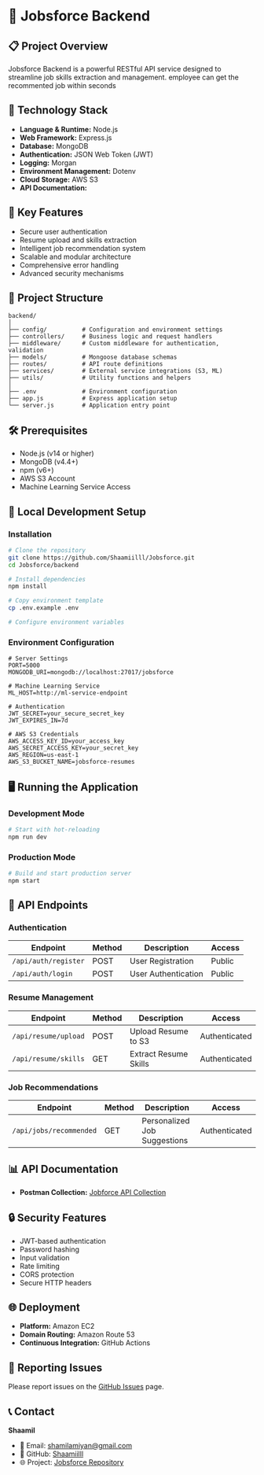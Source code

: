 # 🚀 Jobsforce Backend

## 📋 Project Overview
Jobsforce Backend is a powerful RESTful API service designed to streamline job skills extraction and management. employee can get the recommented job within seconds

## 🔧 Technology Stack
- **Language & Runtime:** Node.js
- **Web Framework:** Express.js
- **Database:** MongoDB
- **Authentication:** JSON Web Token (JWT)
- **Logging:** Morgan
- **Environment Management:** Dotenv
- **Cloud Storage:** AWS S3
- **API Documentation:** 

## 🌟 Key Features
- Secure user authentication
- Resume upload and skills extraction
- Intelligent job recommendation system
- Scalable and modular architecture
- Comprehensive error handling
- Advanced security mechanisms

## 📂 Project Structure
```
backend/
│
├── config/          # Configuration and environment settings
├── controllers/     # Business logic and request handlers
├── middleware/      # Custom middleware for authentication, validation
├── models/          # Mongoose database schemas
├── routes/          # API route definitions
├── services/        # External service integrations (S3, ML)
├── utils/           # Utility functions and helpers
│
├── .env             # Environment configuration
├── app.js           # Express application setup
└── server.js        # Application entry point
```

## 🛠 Prerequisites
- Node.js (v14 or higher)
- MongoDB (v4.4+)
- npm (v6+)
- AWS S3 Account
- Machine Learning Service Access

## 🚀 Local Development Setup

### Installation
```bash
# Clone the repository
git clone https://github.com/Shaamiilll/Jobsforce.git
cd Jobsforce/backend

# Install dependencies
npm install

# Copy environment template
cp .env.example .env

# Configure environment variables
```

### Environment Configuration
```
# Server Settings
PORT=5000
MONGODB_URI=mongodb://localhost:27017/jobsforce

# Machine Learning Service
ML_HOST=http://ml-service-endpoint

# Authentication
JWT_SECRET=your_secure_secret_key
JWT_EXPIRES_IN=7d

# AWS S3 Credentials
AWS_ACCESS_KEY_ID=your_access_key
AWS_SECRET_ACCESS_KEY=your_secret_key
AWS_REGION=us-east-1
AWS_S3_BUCKET_NAME=jobsforce-resumes
```

## 🖥️ Running the Application

### Development Mode
```bash
# Start with hot-reloading
npm run dev
```

### Production Mode
```bash
# Build and start production server
npm start
```

## 📡 API Endpoints

### Authentication
| Endpoint | Method | Description | Access |
|----------|--------|-------------|--------|
| `/api/auth/register` | POST | User Registration | Public |
| `/api/auth/login` | POST | User Authentication | Public |

### Resume Management
| Endpoint | Method | Description | Access |
|----------|--------|-------------|--------|
| `/api/resume/upload` | POST | Upload Resume to S3 | Authenticated |
| `/api/resume/skills` | GET | Extract Resume Skills | Authenticated |

### Job Recommendations
| Endpoint | Method | Description | Access |
|----------|--------|-------------|--------|
| `/api/jobs/recommended` | GET | Personalized Job Suggestions | Authenticated |

## 📊 API Documentation
- **Postman Collection:** [Jobforce API Collection](https://www.postman.com/altimetry-explorer-5764060/jobforce/request/8e35qgx/job-force-api?action=share&creator=30488120&ctx=documentation)

## 🔒 Security Features
- JWT-based authentication
- Password hashing
- Input validation
- Rate limiting
- CORS protection
- Secure HTTP headers

## 🌐 Deployment
- **Platform:** Amazon EC2
- **Domain Routing:** Amazon Route 53
- **Continuous Integration:** GitHub Actions

## 🐛 Reporting Issues
Please report issues on the [GitHub Issues](https://github.com/Shaamiilll/Jobsforce/issues) page.

## 📞 Contact
**Shaamil**
- 📧 Email: shamilamiyan@gmail.com
- 🔗 GitHub: [Shaamiilll](https://github.com/Shaamiilll)
- 🌐 Project: [Jobsforce Repository](https://github.com/Shaamiilll/Jobsforce)


